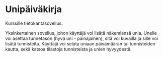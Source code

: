 # Unipäiväkirja
Kurssille tietokantasovellus.

Yksinkertainen sovellus, johon käyttäjä voi lisätä näkemiänsä unia. Unelle voi asettaa tunnetason (hyvä uni - painajainen), sitä voi kuvailla ja sille voi lisätä tunnisteita. Käyttäjä voi selata uniaan päivämäärän tai tunnisteiden kautta, sekä katsoa tilastoja tunnisteista ja unien hyvyydestä. 
